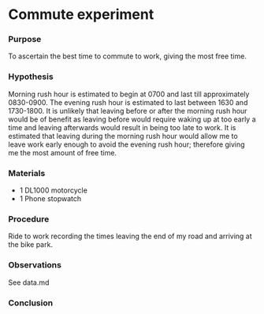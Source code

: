  # Commute experiment

 ### Purpose

 To ascertain the best time to commute to work, giving the most free time.

 ### Hypothesis

 Morning rush hour is estimated to begin at 0700 and last till approximately 0830-0900. The evening rush hour is estimated to last between 1630 and 1730-1800. It is unlikely that leaving before or after the morning rush hour would be of benefit as leaving before would require waking up at too early a time and leaving afterwards would result in being too late to work. It is estimated that leaving during the morning rush hour would allow me to leave work early enough to avoid the evening rush hour; therefore giving me the most amount of free time.

 ### Materials

 * 1 DL1000 motorcycle
 * 1 Phone stopwatch

 ### Procedure

 Ride to work recording the times leaving the end of my road and arriving at the bike park.

 ### Observations

 See data.md

 ### Conclusion